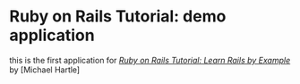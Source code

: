 # Ruby on Rails Tutorial: demo application

this is the first application for [*Ruby on Rails Tutorial: Learn Rails by Example*](http://railstutorial.org/) by [Michael Hartle]
